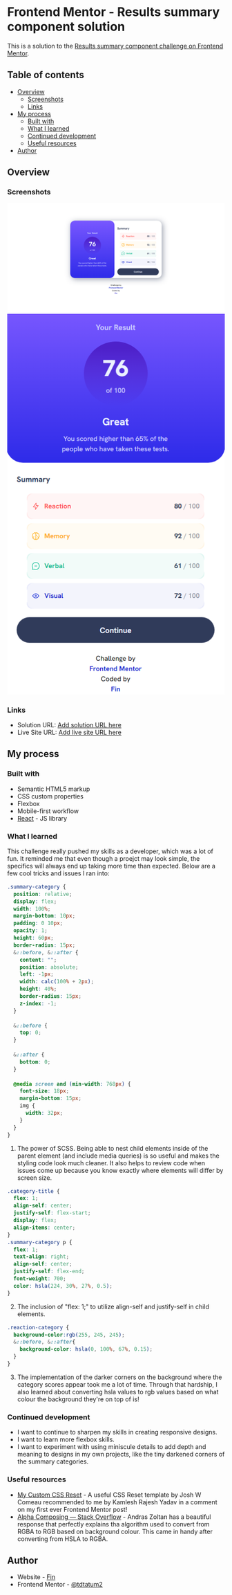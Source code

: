 # Frontend Mentor - Results summary component solution

This is a solution to the [Results summary component challenge on Frontend Mentor](https://www.frontendmentor.io/challenges/results-summary-component-CE_K6s0maV).

## Table of contents

- [Overview](#overview)
  - [Screenshots](#screenshots)
  - [Links](#links)
- [My process](#my-process)
  - [Built with](#built-with)
  - [What I learned](#what-i-learned)
  - [Continued development](#continued-development)
  - [Useful resources](#useful-resources)
- [Author](#author)

## Overview

### Screenshots

![](./src/assets//images/desktop.png)
![](./src/assets/images/mobile.png)

### Links

- Solution URL: [Add solution URL here](https://github.com/tdtatum2/Results-Summary)
- Live Site URL: [Add live site URL here](https://tdtatum2.github.io/Results-Summary)

## My process

### Built with

- Semantic HTML5 markup
- CSS custom properties
- Flexbox
- Mobile-first workflow
- [React](https://reactjs.org/) - JS library

### What I learned

This challenge really pushed my skills as a developer, which was a lot of fun. It reminded me that even though a proejct may look simple, the specifics will always end up taking more time than expected. Below are a few cool tricks and issues I ran into:

```scss
.summary-category {
  position: relative;
  display: flex;
  width: 100%;
  margin-bottom: 10px;
  padding: 0 10px;
  opacity: 1;
  height: 60px;
  border-radius: 15px;
  &::before, &::after {
    content: "";
    position: absolute;
    left: -1px;
    width: calc(100% + 2px);
    height: 40%;
    border-radius: 15px;
    z-index: -1;
  }

  &::before {
    top: 0;
  }

  &::after {
    bottom: 0;
  }

  @media screen and (min-width: 768px) {
    font-size: 18px;
    margin-bottom: 15px;
    img {
      width: 32px;
    }
  }
}
```

1. The power of SCSS. Being able to nest child elements inside of the parent element (and include media queries) is so useful and makes the styling code look much cleaner. It also helps to review code when issues come up because you know exactly where elements will differ by screen size.

```scss
.category-title {
  flex: 1;
  align-self: center;
  justify-self: flex-start;
  display: flex;
  align-items: center;
}
.summary-category p {
  flex: 1;
  text-align: right;
  align-self: center;
  justify-self: flex-end;
  font-weight: 700;
  color: hsla(224, 30%, 27%, 0.5);
}
```

2. The inclusion of "flex: 1;" to utilize align-self and justify-self in child elements.


```scss
.reaction-category {
  background-color:rgb(255, 245, 245);
  &::before, &::after{
    background-color: hsla(0, 100%, 67%, 0.15);
  }
}
```

3. The implementation of the darker corners on the background where the category scores appear took me a lot of time. Through that hardship, I also learned about converting hsla values to rgb values based on what colour the background they're on top of is!

### Continued development

- I want to continue to sharpen my skills in creating responsive designs.
- I want to learn more flexbox skills.
- I want to experiment with using miniscule details to add depth and meaning to designs in my own projects, like the tiny darkened corners of the summary categories.

### Useful resources

- [My Custom CSS Reset](https://www.joshwcomeau.com/css/custom-css-reset/) - A useful CSS Reset template by Josh W Comeau recommended to me by Kamlesh Rajesh Yadav in a comment on my first ever Frontend Mentor post!
- [Alpha Composing — Stack Overflow](https://stackoverflow.com/questions/2049230/convert-rgba-color-to-rgb) - Andras Zoltan has a beautiful response that perfectly explains tha algorithm used to convert from RGBA to RGB based on background colour. This came in handy after converting from HSLA to RGBA.


## Author

- Website - [Fin](https://www.fintatum.com)
- Frontend Mentor - [@tdtatum2](https://www.frontendmentor.io/profile/tdtatum2)